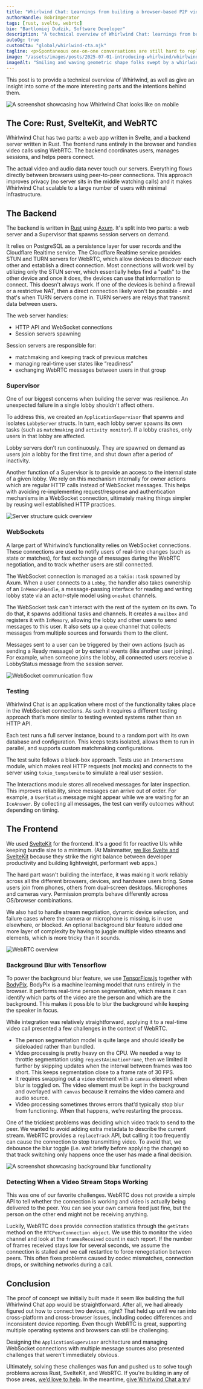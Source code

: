 ```yaml
---
title: "Whirlwind Chat: Learnings from building a browser-based P2P video chat"
authorHandle: BobrImperator
tags: [rust, svelte, webrtc]
bio: "Bartlomiej Dudzik, Software Developer"
description: "A technical overview of Whirlwind Chat: learnings from building a browser-based P2P video chat."
autoOg: true
customCta: "global/whirlwind-cta.njk"
tagline: <p>Spontaneous one-on-one conversations are still hard to replicate at online events. We built <a href="https://whirlwind.chat/">Whirlwind Chat</a> to make that easier. It's a simple app for short, peer-to-peer video chats. You join a group, then get matched with others for 2-minute conversations.</p>
image: "/assets/images/posts/2025-07-01-introducing-whirlwind/whirlwind-visual.jpg"
imageAlt: "Smiling and waving geometric shape folks swept by a whirlwind."
---
```


This post is to provide a technical overview of Whirlwind, as well as give an insight into some of the more interesting parts and the intentions behind them.

![A screenshot showcasing how Whirlwind Chat looks like on mobile](/assets/images/posts/2025-07-01-introducing-whirlwind/screenshot.png)

## The Core: Rust, SvelteKit, and WebRTC

Whirlwind Chat has two parts: a web app written in Svelte, and a backend server written in Rust. The frontend runs entirely in the browser and handles video calls using WebRTC. The backend coordinates users, manages sessions, and helps peers connect.

The actual video and audio data never touch our servers. Everything flows directly between browsers using peer-to-peer connections. This approach improves privacy (no server sits in the middle watching calls) and it makes Whirlwind Chat scalable to a large number of users with minimal infrastructure.

## The Backend

The backend is written in [Rust](/rust-consulting/) using [Axum](https://docs.rs/axum/latest/axum/). It's split into two parts: a web server and a Supervisor that spawns session servers on demand.

It relies on PostgreSQL as a persistence layer for user records and the Cloudflare Realtime service. The Cloudflare Realtime service provides STUN and TURN servers for WebRTC, which allow devices to discover each other and establish a direct connection. Most connections will work well by utilizing only the STUN server, which essentially helps find a "path" to the other device and once it does, the devices can use that information to connect. This doesn't always work. If one of the devices is behind a firewall or a restrictive NAT, then a direct connection likely won't be possible - and that's when TURN servers come in. TURN servers are relays that transmit data between users.

The web server handles:

- HTTP API and WebSocket connections
- Session servers spawning

Session servers are responsible for:

- matchmaking and keeping track of previous matches
- managing real-time user states like “readiness”
- exchanging WebRTC messages between users in that group

### Supervisor

One of our biggest concerns when building the server was resilience. An unexpected failure in a single lobby shouldn't affect others.

To address this, we created an `ApplicationSupervisor` that spawns and isolates `LobbyServer` structs. In turn, each lobby server spawns its own tasks (such as `matchmaking` and `activity monitor`). If a lobby crashes, only users in that lobby are affected.

Lobby servers don’t run continuously. They are spawned on demand as users join a lobby for the first time, and shut down after a period of inactivity.

Another function of a Supervisor is to provide an access to the internal state of a given lobby. We rely on this mechanism internally for owner actions which are regular HTTP calls instead of WebSocket messages. This helps with avoiding re-implementing request/response and authentication mechanisms in a WebSocket connection, ultimately making things simpler by reusing well established HTTP practices.

![Server structure quick overview](/assets/images/posts/2025-07-01-introducing-whirlwind/server-structure.png)

### WebSockets

A large part of Whirlwind’s functionality relies on WebSocket connections. These connections are used to notify users of real-time changes (such as state or matches), for fast exchange of messages during the WebRTC negotiation, and to track whether users are still connected.

The WebSocket connection is managed as a `tokio::task` spawned by Axum. When a user connects to a `Lobby`, the handler also takes ownership of an `InMemoryHandle`, a message-passing interface for reading and writing lobby state via an actor-style model using `oneshot` channels.

The WebSocket task can't interact with the rest of the system on its own. To do that, it spawns additional tasks and channels. It creates a `mailbox` and registers it with `InMemory`, allowing the lobby and other users to send messages to this user. It also sets up a `queue` channel that collects messages from multiple sources and forwards them to the client.

Messages sent to a user can be triggered by their own actions (such as sending a Ready message) or by external events (like another user joining). For example, when someone joins the lobby, all connected users receive a LobbyStatus message from the session server.

![WebSocket communication flow](/assets/images/posts/2025-07-01-introducing-whirlwind/websocket-overview.png)

### Testing

Whirlwind Chat is an application where most of the functionality takes place in the WebSocket connections. As such it requires a different testing approach that’s more similar to testing evented systems rather than an HTTP API.

Each test runs a full server instance, bound to a random port with its own database and configuration. This keeps tests isolated, allows them to run in parallel, and supports custom matchmaking configurations.

The test suite follows a black-box approach. Tests use an `Interactions` module, which makes real HTTP requests (not mocks) and connects to the server using `tokio_tungstenite` to simulate a real user session.

The Interactions module stores all received messages for later inspection. This improves reliability, since messages can arrive out of order. For example, a `UserStatus` message might appear while we are waiting for an `IceAnswer`. By collecting all messages, the test can verify outcomes without depending on timing.

## The Frontend

We used [SvelteKit](https://svelte.dev/docs/kit/introduction) for the frontend. It's a good fit for reactive UIs while keeping bundle size to a minimum. (At Mainmatter, [we like Svelte and SvelteKit](/svelte-consulting/) because they strike the right balance between developer productivity and building lightweight, performant web apps.)

The hard part wasn't building the interface, it was making it work reliably across all the different browsers, devices, and hardware users bring. Some users join from phones, others from dual-screen desktops. Microphones and cameras vary. Permission prompts behave differently across OS/browser combinations.

We also had to handle stream negotiation, dynamic device selection, and failure cases where the camera or microphone is missing, is in use elsewhere, or blocked. An optional background blur feature added one more layer of complexity by having to juggle multiple video streams and elements, which is more tricky than it sounds.

![WebRTC overview](/assets/images/posts/2025-07-01-introducing-whirlwind/webrtc-overview.png)

### Background Blur with Tensorflow

To power the background blur feature, we use [TensorFlow.js](https://www.tensorflow.org/js) together with [BodyPix](https://github.com/tensorflow/tfjs-models/tree/master/body-pix). BodyPix is a machine learning model that runs entirely in the browser. It performs real-time person segmentation, which means it can identify which parts of the video are the person and which are the background. This makes it possible to blur the background while keeping the speaker in focus.

While integration was relatively straightforward, applying it to a real-time video call presented a few challenges in the context of WebRTC.

- The person segmentation model is quite large and should ideally be sideloaded rather than bundled.
- Video processing is pretty heavy on the CPU. We needed a way to throttle segmentation using `requestAnimationFrame`, then we limited it further by skipping updates when the interval between frames was too short. This keeps segmentation close to a frame rate of 30 FPS.
- It requires swapping out a `video` element with a `canvas` element when blur is toggled on. The video element must be kept in the background and overlayed with `canvas` because it remains the video camera and audio source.
- Video processing sometimes throws errors that’d typically stop blur from functioning. When that happens, we’re restarting the process.

One of the trickiest problems was deciding which video track to send to the peer. We wanted to avoid adding extra metadata to describe the current stream. WebRTC provides a `replaceTrack` API, but calling it too frequently can cause the connection to stop transmitting video. To avoid that, we debounce the blur toggle (i.e. wait briefly before applying the change) so that track switching only happens once the user has made a final decision.

![A screenshot showcasing background blur functionality](/assets/images/posts/2025-07-01-introducing-whirlwind/blur-screenshot.png)

### Detecting When a Video Stream Stops Working

This was one of our favorite challenges. WebRTC does not provide a simple API to tell whether the connection is working and video is actually being delivered to the peer. You can see your own camera feed just fine, but the person on the other end might not be receiving anything.

Luckily, WebRTC does provide connection statistics through the `getStats` method on the `RTCPeerConnection object`. We use this to monitor the video channel and look at the `framesReceived` count in each report. If the number of frames received stays low for several seconds, we assume the connection is stalled and we call restartIce to force renegotiation between peers. This often fixes problems caused by codec mismatches, connection drops, or switching networks during a call.

## Conclusion

The proof of concept we initially built made it seem like building the full Whirlwind Chat app would be straightforward. After all, we had already figured out how to connect two devices, right? That held up until we ran into cross-platform and cross-browser issues, including codec differences and inconsistent device reporting. Even though WebRTC is great, supporting multiple operating systems and browsers can still be challenging.

Designing the `ApplicationSupervisor` architecture and managing WebSocket connections with multiple message sources also presented challenges that weren't immediately obvious.

Ultimately, solving these challenges was fun and pushed us to solve tough problems across Rust, SvelteKit, and WebRTC. If you're building in any of those areas, [we’d love to help](https://mainmatter.com/contact/). In the meantime, [give Whirlwind Chat a try](https://whirlwind.chat)!

